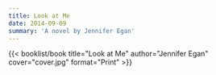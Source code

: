```yaml
---
title: Look at Me
date: 2014-09-09
summary: 'A novel by Jennifer Egan'
---
```


{{< booklist/book
title="Look at Me"
author="Jennifer Egan"
cover="cover.jpg"
format="Print" >}}

